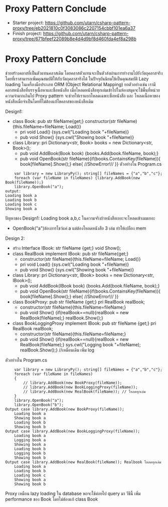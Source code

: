 # Proxy  Pattern Conclude
- Starter project: https://github.com/utarn/csharp-pattern-proxy/tree/eb2021810c0f3083086c2207154cbbf101ea6a37
- Finish project: https://github.com/utarn/csharp-pattern-proxy/tree/671bfeef22089b8e4d4d9bf8d460fda4ef8a298b
# Proxy  Pattern Conclude
ช่วยสร้างคลาสที่เป็นตัวแทนคลาสเดิม โดยคลาสตัวแทนจะเป็นตัวส่งผ่านการทำงานไปยังวัตถุคลาสจริง
โดยที่เราสามารถเพิ่มคุณสมบัติให้กับวัตถุคลาสจริงได้ ในปัจจุบันนิยมใช้เป็นคุณสมบัติ Lazy loading 
ในเครื่องมือประเภท ORM (Object Relational Mapping) ยกตัวอย่างเช่น 
เรามีคลาสหนังสือที่บรรจุเนื้อหาและชื่อหนังสือ เมื่อโหลดหนังสือทุกเล่มเข้าไปในห้องสมุดจะใช้พื้นที่หน่วยความจำมากเกินไป 
Proxy pattern จะช่วยให้เราแยกโหลดเฉพาะชื่อหนังสือ และ
โหลดเนื้อหาของหนังสือเมื่อจำเป็นโดยที่ไม่ต้องแก้ไขคลาสของหนังสือเดิม

Design1:
- class Book: pub str fileName{get;} constructor(str fileName){this.fileName=fileName; Load()}
	- pri void Load() {sys.cwl("Loading book "+fileName)}
	- pub void Show() {sys.cwl("Showing book "+fileName)}
- class Library: pri Dictionary<str, Book> books = new Dictionary<str, Book>();
	- pub void AddBook(Book book) {books.Add(book.fileName, book);}
	- pub void OpenBook(str fileName){if(books.ContainsKey(fileName)){
		book[fileName].Show();} else{ //ShowError!// }}
ตัวอย่างใน Program.cs
```
	var library = new LibraryPy(); string[] fileNames = {"a","b","c"};
	foreach (var fileName in fileNames) {library.AddBook(new Book(fileName));}
	library.OpenBook("a");
output:
Loading book a
Loading book b
Loading book c
Showing book a
```
ปัญหาของ Design1: Loading book a,b,c ในความจริงถ้าหนังสือเยอะจะโหลดเข้าเมมเยอะ
- OpenBook("a")ต้องการโชว์แค่ a แต่ต้องโหลดหนังสือ 3 เล่ม ทำให้เปลือง mem

Design 2:
- สร้าง Interface IBook: str fileName {get;} void Show();
- class RealBook implement IBook: pub str fileName{get;} 
	- constructor(str fileName){this.fileName=fileName; Load()}
	- pri void Load() {sys.cwl("Loading book "+fileName)}
	- pub void Show() {sys.cwl("Showing book "+fileName)}
- class Library: pri Dictionary<str, IBook> books = new Dictionary<str, IBook>();
	- pub void AddBook(IBook book) {books.Add(book.fileName, book);}
	- pub void OpenBook(str fileName){if(books.ContainsKey(fileName)){
		book[fileName].Show();} else{ //ShowError!// }}
- class BookProxy: pub str fileName {get;} pri RealBook realBook;
	- constructor(str fileName){this.fileName=fileName;}
	- pub void Show() {if(realBook==null){realBook = new RealBook(fileName);} realBook.Show();}
- class BookLoggingProxy implement IBook: pub str fileName {get;} pri RealBook realBook;
	- constructor(str fileName){this.fileName=fileName;}
	- pub void Show() {if(realBook==null){realBook = new RealBook(fileName);} 
		sys.cwl("Logging book "+fileName); realBook.Show();} //เหมือนเดิม เพิ่ม log

ตัวอย่างใน Program.cs
```
	var library = new LibraryPy(); string[] fileNames = {"a","b","c"};
    foreach (var fileName in fileNames)
    {
        // library.AddBook(new BookProxy(fileName));
        // library.AddBook(new BookLoggingProxy(fileName));
        // library.AddBook(new RealBook(fileName)); // โหลดทุกเล่ม
    }
	library.OpenBook("a");
	library.OpenBook("b");
Output case library.AddBook(new BookProxy(fileName));
	Loading book a
	Showing book a
	Loading book b
	Showing book b
Output case library.AddBook(new BookLoggingProxy(fileName));
	Loading book a
	Logging book a
	Showing book a
	Loading book b
	Logging book b
	Showing book b
Output case library.AddBook(new RealBook(fileName)); Realbook โหลดทุกเล่ม
	Loading book a
	Loading book b
	Loading book c
	Showing book a
	Showing book b
```
Proxy เหมือน lazy loading ใน database พอจะใช้ค่อยไป query มา
วีธีนี้ เพิ่ม performance ของ Book โดยไม่ต้องแก้ class Book